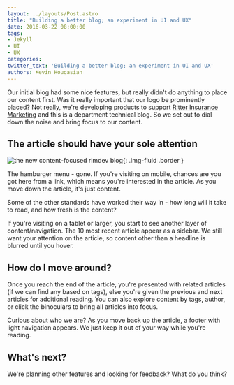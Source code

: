 ```yaml
---
layout: ../layouts/Post.astro
title: "Building a better blog; an experiment in UI and UX"
date: 2016-03-22 08:00:00
tags:
- Jekyll
- UI
- UX
categories:
twitter_text: 'Building a better blog; an experiment in UI and UX'
authors: Kevin Hougasian
---
```


Our initial blog had some nice features, but really didn't do anything to place our content first. Was it really important that our logo be prominently placed? Not really, we're developing products to support [Ritter Insurance Marketing](http://ritterim.com) and this is a department technical blog. So we set out to dial down the noise and bring focus to our content.

## The article should have your sole attention

![the new content-focused rimdev blog](/images/rimdev-blog-screenshot.jpg){: .img-fluid .border }

The hamburger menu - gone. If you're visiting on mobile, chances are you got here from a link, which means you're interested in the article. As you move down the article, it's just content.

Some of the other standards have worked their way in - how long will it take to read, and how fresh is the content?

If you're visiting on a tablet or larger, you start to see another layer of content/navigation. The 10 most recent article appear as a sidebar. We still want your attention on the article, so content other than a headline is blurred until you hover.

## How do I move around?

Once you reach the end of the article, you're presented with related articles (if we can find any based on tags), else you're given the previous and next articles for additional reading. You can also explore  content by tags, author, or click the binoculars to bring all articles into focus.

Curious about who we are? As you move back up the article, a footer with light navigation appears. We just keep it out of your way while you're reading.

## What's next?

We're planning other features and looking for feedback? What do you think?
